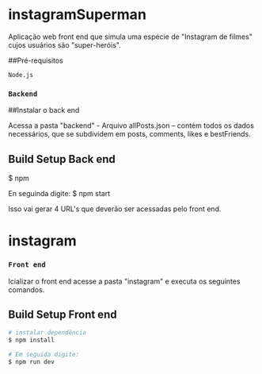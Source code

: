 # instagramSuperman

Aplicação web front end que simula uma espécie de "Instagram de filmes" cujos usuários são "super-heróis".

##Pré-requisitos

 `Node.js`

### `Backend`

##Instalar o back end

Acessa a pasta "backend" - Arquivo allPosts.json – contém todos os dados necessários, que se subdividem em posts, comments, likes e bestFriends.

## Build Setup Back end
$ npm

En seguinda digite:
$ npm start

Isso vai gerar 4 URL's que deverão ser acessadas pelo front end.

# instagram
### `Front end`

Icializar o front end acesse a pasta "instagram" e executa os seguintes comandos.

## Build Setup Front end

```bash
# instalar dependência
$ npm install

# Em seguida digite:
$ npm run dev

